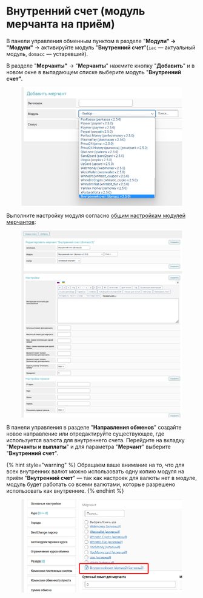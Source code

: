 # Внутренний счет (модуль мерчанта на приём)

В панели управления обменным пунктом в разделе "**Модули" → "Модули"** → активируйте модуль "**Внутренний счет**"(`iac` — актуальный модуль, `domacc` — устаревший).

В разделе "**Мерчанты"** -> "**Мерчанты**" нажмите кнопку "**Добавить**" и в новом окне в выпадающем списке выберите модуль "**Внутренний счет".**

<figure><img src="../../../.gitbook/assets/image (1151).png" alt=""><figcaption></figcaption></figure>

Выполните настройку модуля согласно [общим настройкам модулей мерчантов](https://premium.gitbook.io/main/osnovnye-nastroiki/merchanty-i-avtovyplaty/merchanty/obshie-nastroiki-merchantov):

<figure><img src="../../../.gitbook/assets/изображение (62).png" alt=""><figcaption></figcaption></figure>

В панели управления в разделе "**Направления обменов**" создайте новое направление или отредактируйте существующее, где используется валюта для внутреннего счета. Перейдите на вкладку "**Мерчанты и выплаты**" и для параметра "**Мерчант**" выберите "**Внутренний счет**".

{% hint style="warning" %}
Обращаем ваше внимание на то, что для всех внутренних валют можно использовать одну копию модуля на приём "**Внутренний счет**" — так как настроек для валюты нет в модуле, модуль будет работать со всеми валютами, которые разрешено использовать как внутренние.
{% endhint %}

<figure><img src="../../../.gitbook/assets/изображение (45).png" alt=""><figcaption></figcaption></figure>
